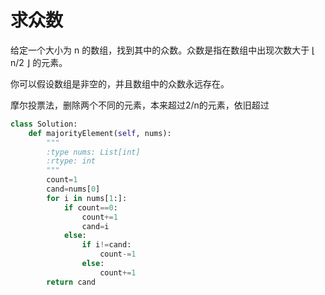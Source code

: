 # 求众数

给定一个大小为 n 的数组，找到其中的众数。众数是指在数组中出现次数大于 ⌊ n/2 ⌋ 的元素。

你可以假设数组是非空的，并且数组中的众数永远存在。

摩尔投票法，删除两个不同的元素，本来超过2/n的元素，依旧超过

```py
class Solution:
    def majorityElement(self, nums):
        """
        :type nums: List[int]
        :rtype: int
        """
        count=1
        cand=nums[0]
        for i in nums[1:]:
            if count==0:
                count+=1
                cand=i
            else:
                if i!=cand:
                    count-=1
                else:
                    count+=1
        return cand
```
